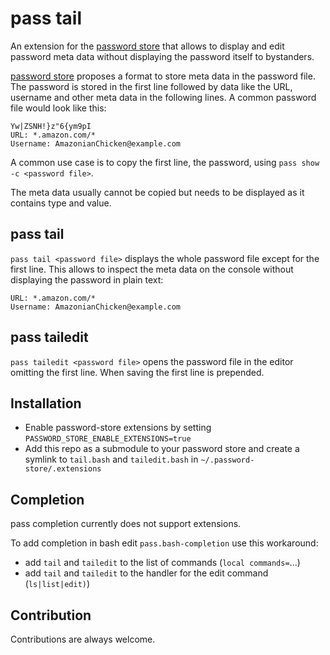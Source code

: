 # pass tail

An extension for the [password store](https://www.passwordstore.org/) that allows to display and edit password meta data without displaying the password itself to bystanders.

[password store](https://www.passwordstore.org/) proposes a format to store meta data in the password file. The password is stored in the first line followed by data like the URL, username and other meta data in the following lines. A common password file would look like this:
```
Yw|ZSNH!}z"6{ym9pI
URL: *.amazon.com/*
Username: AmazonianChicken@example.com
```

A common use case is to copy the first line, the password, using `pass show -c <password file>`.

The meta data usually cannot be copied but needs to be displayed as it contains type and value.

## pass tail

`pass tail <password file>` displays the whole password file except for the first line. This allows to inspect the meta data on the console without displaying the password in plain text:

```
URL: *.amazon.com/*
Username: AmazonianChicken@example.com
```

## pass tailedit

`pass tailedit <password file>` opens the password file in the editor omitting the first line. When saving the first line is prepended.

## Installation

- Enable password-store extensions by setting ``PASSWORD_STORE_ENABLE_EXTENSIONS=true``
- Add this repo as a submodule to your password store and create a symlink to `tail.bash` and `tailedit.bash` in `~/.password-store/.extensions`

## Completion

pass completion currently does not support extensions.

To add completion in bash edit `pass.bash-completion` use this workaround:
- add `tail` and `tailedit` to the list of commands (`local commands=`...)
- add `tail` and `tailedit` to the handler for the edit command (`ls|list|edit)`)

## Contribution

Contributions are always welcome.
